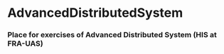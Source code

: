# AdvancedDistributedSystem

### Place for exercises of Advanced Distributed System (HIS at FRA-UAS)

